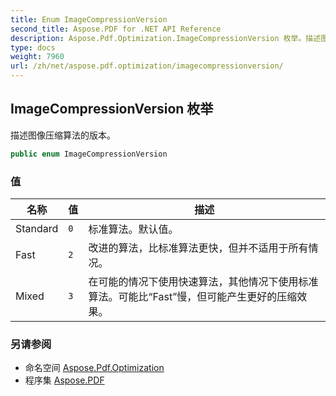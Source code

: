 ```yaml
---
title: Enum ImageCompressionVersion
second_title: Aspose.PDF for .NET API Reference
description: Aspose.Pdf.Optimization.ImageCompressionVersion 枚举。描述图像压缩算法的版本
type: docs
weight: 7960
url: /zh/net/aspose.pdf.optimization/imagecompressionversion/
---
```

## ImageCompressionVersion 枚举

描述图像压缩算法的版本。

```csharp
public enum ImageCompressionVersion
```

### 值

| 名称 | 值 | 描述 |
| --- | --- | --- |
| Standard | `0` | 标准算法。默认值。 |
| Fast | `2` | 改进的算法，比标准算法更快，但并不适用于所有情况。 |
| Mixed | `3` | 在可能的情况下使用快速算法，其他情况下使用标准算法。可能比“Fast”慢，但可能产生更好的压缩效果。 |

### 另请参阅

* 命名空间 [Aspose.Pdf.Optimization](../../aspose.pdf.optimization/)
* 程序集 [Aspose.PDF](../../)
